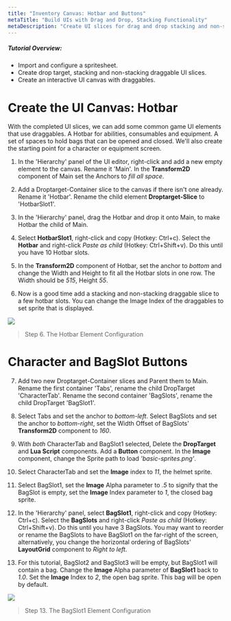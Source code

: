 ```yaml
---
title: "Inventory Canvas: Hotbar and Buttons"
metaTitle: "Build UIs with Drag and Drop, Stacking Functionality"
metaDescription: "Create UI slices for drag and drop stacking and non-stacking elements.  Create an interactive UI canvas with a hotbar and inventory."
---
```


##### Tutorial Overview:
-  Import and configure a spritesheet.
-  Create drop target, stacking and non-stacking draggable UI slices.
-  Create an interactive UI canvas with draggables.

# Create the UI Canvas: Hotbar

With the completed UI slices, we can add some common game UI elements that use draggables.  A Hotbar for abilities, consumables and equipment.  A set of spaces to hold bags that can be opened and closed.  We'll also create the starting point for a character or equipment screen.

1. In the 'Hierarchy' panel of the UI editor, right-click and add a new empty element to the canvas.  Rename it 'Main'.  In the **Transform2D** component of Main set the Anchors to *fill all space*.

2. Add a Droptarget-Container slice to the canvas if there isn't one already. Rename it 'Hotbar'.  Rename the child element **Droptarget-Slice** to 'HotbarSlot1'.

3. In the 'Hierarchy' panel, drag the Hotbar and drop it onto Main, to make Hotbar the child of Main.

4. Select **HotbarSlot1**, right-click and copy (Hotkey: Ctrl+c).  Select the **Hotbar** and right-click *Paste as child* (Hotkey: Ctrl+Shift+v). Do this until you have 10 Hotbar slots.

5. In the **Transform2D** component of Hotbar, set the anchor to *bottom* and change the Width and Height to fit all the Hotbar slots in one row. The Width should be *515*, Height *55*.

6. Now is a good time add a stacking and non-stacking draggable slice to a few hotbar slots.  You can change the Image Index of the draggables to set sprite that is displayed.


<a href="../images/03/drag-10.png" target="_blank">
  <img align="center" src="../images/03/drag-10.png"/>
</a>

> Step 6. The Hotbar Element Configuration

# Character and BagSlot Buttons

7. Add two new Droptarget-Container slices and Parent them to Main.  Rename the first container 'Tabs', rename the child DropTarget 'CharacterTab'.  Rename the second container 'BagSlots', rename the child DropTarget 'BagSlot1'.

8. Select Tabs and set the anchor to *bottom-left*.  Select BagSlots and set the anchor to *bottom-right*, set the Width Offset of BagSlots' **Transform2D** component to *160*.

9. With *both* CharacterTab and BagSlot1 selected, Delete the **DropTarget** and **Lua Script** components. Add a **Button** component.  In the **Image** component, change the Sprite path to load *'basic-sprites.png'*.

10. Select CharacterTab and set the **Image** index to *11*, the helmet sprite.

11. Select BagSlot1, set the **Image** Alpha parameter to *.5* to signify that the BagSlot is empty, set the **Image** Index parameter to *1*, the closed bag sprite.

12. In the 'Hierarchy' panel, select **BagSlot1**, right-click and copy (Hotkey: Ctrl+c).  Select the **BagSlots** and right-click *Paste as child* (Hotkey: Ctrl+Shift+v). Do this until you have 3 BagSlots.  You may want to reorder or rename the BagSlots to have BagSlot1 on the far-right of the screen, alternatively, you change the horizontal ordering of BagSlots' **LayoutGrid** component to *Right to left*.

13. For this tutorial, BagSlot2 and BagSlot3 will be empty, but BagSlot1 will contain a bag.  Change the **Image** Alpha parameter of **BagSlot1** back to *1.0*.  Set the **Image** Index to *2*, the open bag sprite.  This bag will be open by default.

<a href="../images/03/drag-11.png" target="_blank">
  <img align="center" src="../images/03/drag-11.png"/>
</a>

> Step 13. The BagSlot1 Element Configuration
